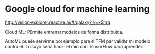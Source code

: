 # Google cloud for machine learning

http://vision-explorer.reactive.ai/#/galaxy?_k=x5itrq


Cloud ML: PErmite entrenar modelos de forma distribuida. 

AutoML puede servirme por ejemplo para el TFM par validar mi modelo contra el. Lo suyo seria hacer el mio con TensorFlow para aprender. 
